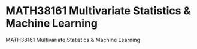 # MATH38161 Multivariate Statistics & Machine Learning
MATH38161 Multivariate Statistics & Machine Learning
